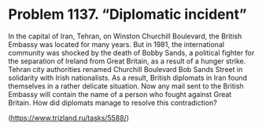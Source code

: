 # Problem 1137. “Diplomatic incident”

In the capital of Iran, Tehran, on Winston Churchill Boulevard, the British Embassy was located for many years. But in 1981, the international community was shocked by the death of Bobby Sands, a political fighter for the separation of Ireland from Great Britain, as a result of a hunger strike. Tehran city authorities renamed Churchill Boulevard Bob Sands Street in solidarity with Irish nationalists. As a result, British diplomats in Iran found themselves in a rather delicate situation. Now any mail sent to the British Embassy will contain the name of a person who fought against Great Britain. How did diplomats manage to resolve this contradiction?

(https://www.trizland.ru/tasks/5588/)